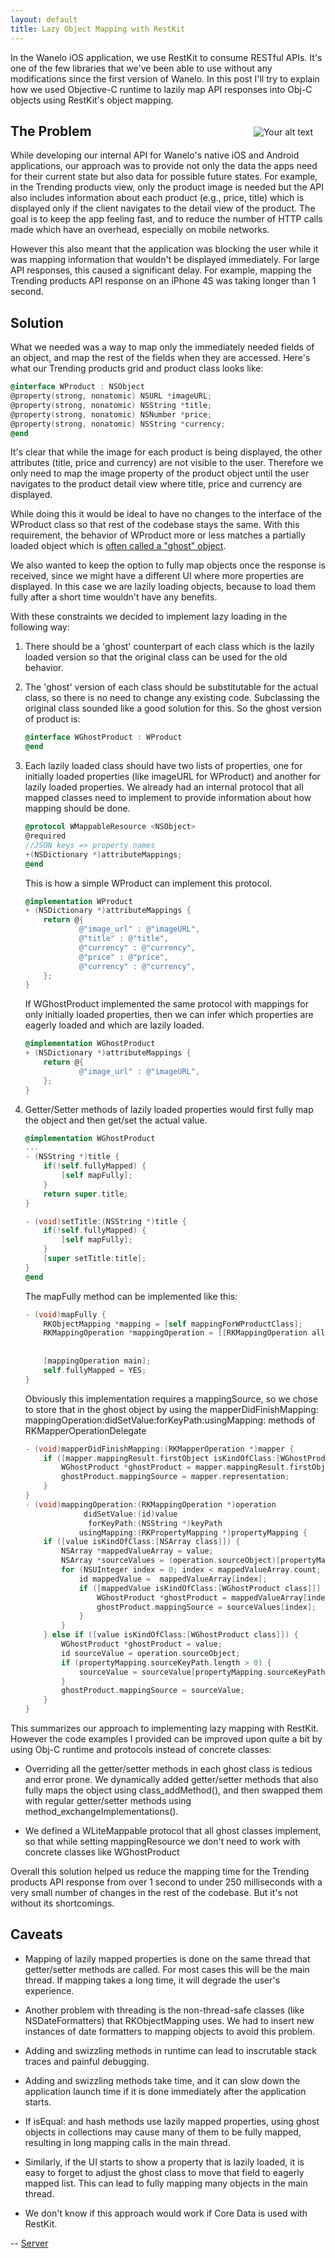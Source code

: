 ```yaml
---
layout: default
title: Lazy Object Mapping with RestKit
---
```


In the Wanelo iOS application, we use RestKit to consume RESTful APIs. It's one of the few libraries that we've been
able to use without any modifications since the first version of Wanelo. In this post I'll try to explain how we used
Objective-C runtime to lazily map API responses into Obj-C objects using RestKit's object mapping.

<div style="float: right; margin: 20px">
    <img src="/assets/lazy_object_mapping_with_restkit/trending_products.png" alt="Your alt text" title="Trending products grid"/>
</div>

## The Problem

While developing our internal API for Wanelo's native iOS and Android applications, our approach was to provide not
only the data the apps need for their current state but also data for possible future states. For example, in the Trending
products view, only the product image is needed but the API also includes information about each product (e.g., price,
title) which is displayed only if the client navigates to the detail view of the product. The goal is to keep the app feeling fast,
and to reduce the number of HTTP calls made which have an overhead, especially on mobile networks.


However this also meant that the application was blocking the user while it was mapping information that
wouldn't be displayed immediately. For large API responses, this caused a significant delay. For
example, mapping the Trending products API response on an iPhone 4S was taking longer than 1 second.


## Solution

What we needed was a way to map only the immediately needed fields of an object, and map the rest of the fields when they are
accessed. Here's what our Trending products grid and product class looks like:



```objective-c
@interface WProduct : NSObject
@property(strong, nonatomic) NSURL *imageURL;
@property(strong, nonatomic) NSString *title;
@property(strong, nonatomic) NSNumber *price;
@property(strong, nonatomic) NSString *currency;
@end
```

It's clear that while the image for each product is being displayed, the other attributes (title, price and currency)
are not visible to the user. Therefore we only need to map the image property of the product object until the user navigates
to the product detail view where title, price and currency are displayed.

While doing this it would be ideal to have no changes to the interface of the WProduct class so that rest of the codebase stays the
same. With this requirement, the behavior of WProduct more or less matches a partially loaded object which is [often called a
"ghost" object](http://martinfowler.com/eaaCatalog/lazyLoad.html).

We also wanted to keep the option to fully map objects once the response is received, since we might have a different UI
where more properties are displayed. In this case we are lazily loading objects, because to load them fully after a short time
wouldn't have any benefits.

With these constraints we decided to implement lazy loading in the following way:

1. There should be a 'ghost' counterpart of each class which is the lazily loaded version so that the original class can be used
for the old behavior.

2. The 'ghost' version of each class should be substitutable for the actual class, so there is no need to change any existing code.
Subclassing the original class sounded like a good solution for this. So the ghost version of product is:

    ```objective-c
    @interface WGhostProduct : WProduct
    @end
    ```

3. Each lazily loaded class should have two lists of properties, one for initially loaded properties (like imageURL for
WProduct) and another for lazily loaded properties. We already had an internal protocol that all mapped classes need to
implement to provide information about how mapping should be done.

    ```objective-c
    @protocol WMappableResource <NSObject>
    @required
    //JSON keys => property names
    +(NSDictionary *)attributeMappings;
    @end
    ```

    This is how a simple WProduct can implement this protocol.

    ```objective-c
    @implementation WProduct
    + (NSDictionary *)attributeMappings {
        return @{
                @"image_url" : @"imageURL",
                @"title" : @"title",
                @"currency" : @"currency",
                @"price" : @"price",
                @"currency" : @"currency",
        };
    }
    ```

    If WGhostProduct implemented the same protocol with mappings for only initially loaded properties, then we can infer which properties are eagerly loaded and which are lazily loaded.

    ```objective-c
    @implementation WGhostProduct
    + (NSDictionary *)attributeMappings {
        return @{
                @"image_url" : @"imageURL",
        };
    }
    ```

4. Getter/Setter methods of lazily loaded properties would first fully map the object and then get/set the actual value.

    ```objective-c
    @implementation WGhostProduct
    ...
    - (NSString *)title {
        if(!self.fullyMapped) {
            [self mapFully];
        }
        return super.title;
    }

    - (void)setTitle:(NSString *)title {
        if(!self.fullyMapped) {
            [self mapFully];
        }
        [super setTitle:title];
    }
    @end
    ```

    The mapFully method can be implemented like this:

    ```objective-c
    - (void)mapFully {
        RKObjectMapping *mapping = [self mappingForWProductClass];
        RKMappingOperation *mappingOperation = [[RKMappingOperation alloc] initWithSourceObject:self.mappingSource
                                                                              destinationObject:self
                                                                                        mapping:mapping];
        [mappingOperation main];
        self.fullyMapped = YES;
    }
    ```

    Obviously this implementation requires a mappingSource, so we chose to store that in the ghost object by using the
mapperDidFinishMapping: mappingOperation:didSetValue:forKeyPath:usingMapping: methods of RKMapperOperationDelegate

    ```objective-c
    - (void)mapperDidFinishMapping:(RKMapperOperation *)mapper {
        if ([mapper.mappingResult.firstObject isKindOfClass:[WGhostProduct class]]) {
            WGhostProduct *ghostProduct = mapper.mappingResult.firstObject;
            ghostProduct.mappingSource = mapper.representation;
        }
    }
    - (void)mappingOperation:(RKMappingOperation *)operation
                 didSetValue:(id)value
                  forKeyPath:(NSString *)keyPath
                usingMapping:(RKPropertyMapping *)propertyMapping {
        if ([value isKindOfClass:[NSArray class]]) {
            NSArray *mappedValueArray = value;
            NSArray *sourceValues = (operation.sourceObject)[propertyMapping.sourceKeyPath];
            for (NSUInteger index = 0; index < mappedValueArray.count; index++) {
                id mappedValue =  mappedValueArray[index];
                if ([mappedValue isKindOfClass:[WGhostProduct class]]] && sourceValues.count > index) {
                    WGhostProduct *ghostProduct = mappedValueArray[index];
                    ghostProduct.mappingSource = sourceValues[index];
                }
            }
        } else if ([value isKindOfClass:[WGhostProduct class]]) {
            WGhostProduct *ghostProduct = value;
            id sourceValue = operation.sourceObject;
            if (propertyMapping.sourceKeyPath.length > 0) {
                sourceValue = sourceValue[propertyMapping.sourceKeyPath];
            }
            ghostProduct.mappingSource = sourceValue;
        }
    }
    ```

This summarizes our approach to implementing lazy mapping with RestKit. However the code examples I provided can be improved
upon quite a bit by using Obj-C runtime and protocols instead of concrete classes:

* Overriding all the getter/setter methods in each ghost class is tedious and error prone. We dynamically added getter/setter
methods that also fully maps the object using class_addMethod(), and then swapped them with regular getter/setter methods
using method_exchangeImplementations().

* We defined a WLiteMappable protocol that all ghost classes implement, so that while setting mappingResource we don't
need to work with concrete classes like WGhostProduct

Overall this solution helped us reduce the mapping time for the Trending products API response from over 1 second to under 250 milliseconds
with a very small number of changes in the rest of the codebase. But it's not without its shortcomings.

## Caveats

* Mapping of lazily mapped properties is done on the same thread that getter/setter methods are called. For most cases
this will be the main thread. If mapping takes a long time, it will degrade the user's experience.

* Another problem with threading is the non-thread-safe classes (like NSDateFormatters) that RKObjectMapping uses. We had to insert
new instances of date formatters to mapping objects to avoid this problem.

* Adding and swizzling methods in runtime can lead to inscrutable stack traces and painful debugging.

* Adding and swizzling methods take time, and it can slow down the application launch time if it is done immediately after the application
starts.

* If isEqual: and hash methods use lazily mapped properties, using ghost objects in collections may cause many of them to be
fully mapped, resulting in long mapping calls in the main thread.

* Similarly, if the UI starts to show a property that is lazily loaded, it is easy to forget to adjust the ghost class to move that
field to eagerly mapped list. This can lead to fully mapping many objects in the main thread.

* We don't know if this approach would work if Core Data is used with RestKit.

-- [Server](http://wanelo.com/server "Server on Wanelo")
